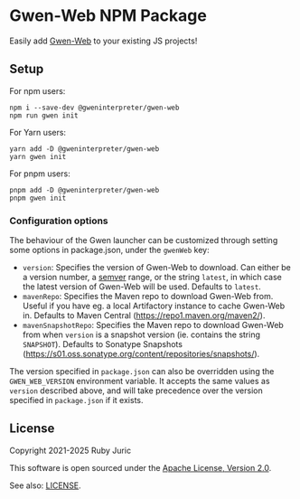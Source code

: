 Gwen-Web NPM Package
====================

Easily add [Gwen-Web](https://github.com/gwen-interpreter/gwen-web) to your
existing JS projects!

Setup
-----
For npm users:
```
npm i --save-dev @gweninterpreter/gwen-web
npm run gwen init
```

For Yarn users:
```
yarn add -D @gweninterpreter/gwen-web
yarn gwen init
```

For pnpm users:
```
pnpm add -D @gweninterpreter/gwen-web
pnpm gwen init
```

### Configuration options

The behaviour of the Gwen launcher can be customized through setting some
options in package.json, under the `gwenWeb` key:

- `version`: Specifies the version of Gwen-Web to download. Can either be a
  version number, a [semver](https://semver.org/) range, or the string `latest`,
  in which case the latest version of Gwen-Web will be used. Defaults to
  `latest`.
- `mavenRepo`: Specifies the Maven repo to download Gwen-Web from. Useful if you
  have eg. a local Artifactory instance to cache Gwen-Web in. Defaults to Maven
  Central (https://repo1.maven.org/maven2/).
- `mavenSnapshotRepo`: Specifies the Maven repo to download Gwen-Web from when
  `version` is a snapshot version (ie. contains the string `SNAPSHOT`). Defaults
  to Sonatype Snapshots
  (https://s01.oss.sonatype.org/content/repositories/snapshots/).

The version specified in `package.json` can also be overridden using the
`GWEN_WEB_VERSION` environment variable. It accepts the same values as `version`
described above, and will take precedence over the version specified in
`package.json` if it exists.

License
-------

Copyright 2021-2025 Ruby Juric

This software is open sourced under the
[Apache License, Version 2.0](http://www.apache.org/licenses/LICENSE-2.0.txt).

See also: [LICENSE](LICENSE).

